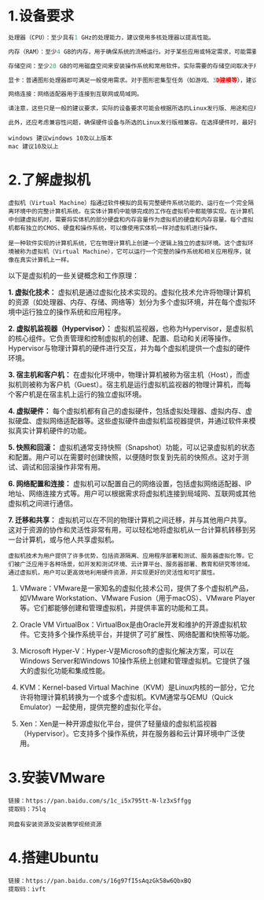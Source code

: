 # 1.设备要求

```python
处理器（CPU）：至少具有1 GHz的处理能力，建议使用多核处理器以提高性能。

内存（RAM）：至少4 GB的内存，用于确保系统的流畅运行。对于某些应用或特定需求，可能需要更大的内存容量。

存储空间：至少20 GB的可用磁盘空间来安装操作系统和常用软件。实际需要的存储空间取决于用户的需求和安装的软件包数量。

显卡：普通图形处理器即可满足一般使用需求。对于图形密集型任务（如游戏、3D建模等），建议使用专业显卡。

网络连接：网络适配器用于连接到互联网或局域网。

请注意，这些只是一般的建议要求，实际的设备要求可能会根据所选的Linux发行版、用途和应用程序的不同而有所变化。一些特殊用途的应用可能需要更高的性能和配置要求。

此外，还应考虑兼容性问题，确保硬件设备与所选的Linux发行版相兼容。在选择硬件时，最好查看Linux硬件兼容性列表或社区论坛来获取更多信息和建议。
```



```
windows 建议windows 10及以上版本
mac 建议10及以上
```





# 2.了解虚拟机

```
虚拟机（Virtual Machine）指通过软件模拟的具有完整硬件系统功能的、运行在一个完全隔离环境中的完整计算机系统。在实体计算机中能够完成的工作在虚拟机中都能够实现。在计算机中创建虚拟机时，需要将实体机的部分硬盘和内存容量作为虚拟机的硬盘和内存容量。每个虚拟机都有独立的CMOS、硬盘和操作系统，可以像使用实体机一样对虚拟机进行操作。
```

`是一种软件实现的计算机系统，它在物理计算机上创建一个逻辑上独立的虚拟环境。这个虚拟环境被称为虚拟机（Virtual Machine），它可以运行一个完整的操作系统和相关应用程序，就像在真实计算机上一样。`

以下是虚拟机的一些关键概念和工作原理：

**1. 虚拟化技术：**
虚拟机是通过虚拟化技术实现的。虚拟化技术允许将物理计算机的资源（如处理器、内存、存储、网络等）划分为多个虚拟环境，并在每个虚拟环境中运行独立的操作系统和应用程序。

**2. 虚拟机监视器（Hypervisor）：**
虚拟机监视器，也称为Hypervisor，是虚拟机的核心组件。它负责管理和控制虚拟机的创建、配置、启动和关闭等操作。Hypervisor与物理计算机的硬件进行交互，并为每个虚拟机提供一个虚拟的硬件环境。

**3. 宿主机和客户机：**
在虚拟化环境中，物理计算机被称为宿主机（Host），而虚拟机则被称为客户机（Guest）。宿主机是运行虚拟机监视器的物理计算机，而每个客户机是在宿主机上运行的独立虚拟环境。

**4. 虚拟硬件：**
每个虚拟机都有自己的虚拟硬件，包括虚拟处理器、虚拟内存、虚拟硬盘、虚拟网络适配器等。这些虚拟硬件由虚拟机监视器提供，并通过软件来模拟真实计算机硬件的功能。

**5. 快照和回滚：**
虚拟机通常支持快照（Snapshot）功能，可以记录虚拟机的状态和配置。用户可以在需要时创建快照，以便随时恢复到先前的快照点。这对于测试、调试和回滚操作非常有用。

**6. 网络配置和连接：**
虚拟机可以配置自己的网络设置，包括虚拟网络适配器、IP地址、网络连接方式等。用户可以根据需求将虚拟机连接到局域网、互联网或其他虚拟机之间进行通信。

**7. 迁移和共享：**
虚拟机可以在不同的物理计算机之间迁移，并与其他用户共享。这对于资源的协作和灵活性非常有用，可以轻松地将虚拟机从一台计算机转移到另一台计算机，或与他人共享虚拟机。



`虚拟机技术为用户提供了许多优势，包括资源隔离、应用程序部署和测试、服务器虚拟化等。它们被广泛应用于各种场景，如开发和测试环境、云计算平台、服务器部署、教育和研究等领域。通过虚拟机，用户可以更高效地利用硬件资源，并实现更好的灵活性和可扩展性。`



1. VMware：VMware是一家知名的虚拟化技术公司，提供了多个虚拟机产品，如VMware Workstation、VMware Fusion（用于macOS）、VMware Player等。它们都能够创建和管理虚拟机，并提供丰富的功能和工具。

2. Oracle VM VirtualBox：VirtualBox是由Oracle开发和维护的开源虚拟机软件。它支持多个操作系统平台，并提供了可扩展性、网络配置和快照等功能。

3. Microsoft Hyper-V：Hyper-V是Microsoft的虚拟化解决方案，可以在Windows Server和Windows 10操作系统上创建和管理虚拟机。它提供了强大的虚拟化功能和集成性能。

4. KVM：Kernel-based Virtual Machine（KVM）是Linux内核的一部分，它允许将物理计算机转换为一个或多个虚拟机。KVM通常与QEMU（Quick Emulator）一起使用，提供完整的虚拟化平台。

5. Xen：Xen是一种开源虚拟化平台，提供了轻量级的虚拟机监视器（Hypervisor）。它支持多个操作系统，并在服务器和云计算环境中广泛使用。







# 3.安装VMware

```
链接：https://pan.baidu.com/s/1c_i5x795tt-N-lz3xSffgg 
提取码：75lq 

网盘有安装资源及安装教学视频资源
```





# 4.搭建Ubuntu

```
链接：https://pan.baidu.com/s/16g97fI5sAqzGk58w6QbxBQ 
提取码：ivft 
```

















